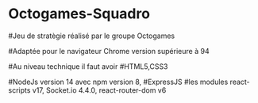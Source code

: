 # Octogames-Squadro

#Jeu de stratègie réalisé par le groupe Octogames

#Adaptée pour le navigateur Chrome version supérieure à 94


#Au niveau technique il faut avoir
#HTML5,CSS3

#NodeJs version 14 avec npm version 8,
#ExpressJS
#les modules react-scripts v17, Socket.io 4.4.0, react-router-dom v6
